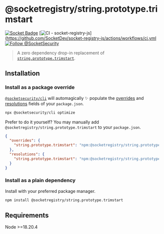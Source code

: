 # @socketregistry/string.prototype.trimstart

[![Socket Badge](https://socket.dev/api/badge/npm/package/@socketregistry/string.prototype.trimstart)](https://socket.dev/npm/package/@socketregistry/string.prototype.trimstart)
[![CI - socket-registry-js](https://github.com/SocketDev/socket-registry-js/actions/workflows/ci.yml/badge.svg)](https://github.com/SocketDev/socket-registry-js/actions/workflows/ci.yml
[![Follow @SocketSecurity](https://img.shields.io/twitter/follow/SocketSecurity?style=social)](https://twitter.com/SocketSecurity)

> A zero dependency drop-in replacement of
> [`string.prototype.trimstart`](https://www.npmjs.com/package/string.prototype.trimstart).

## Installation

### Install as a package override

[`@socketsecurity/cli`](https://www.npmjs.com/package/@socketsecurity/cli) will
automagically :sparkles: populate the
[overrides](https://docs.npmjs.com/cli/v9/configuring-npm/package-json#overrides)
and [resolutions](https://yarnpkg.com/configuration/manifest#resolutions) fields
of your `package.json`.

```sh
npx @socketsecurity/cli optimize
```

Prefer to do it yourself? You may manually add
`@socketregistry/string.prototype.trimstart` to your `package.json`.

```json
{
  "overrides": {
    "string.prototype.trimstart": "npm:@socketregistry/string.prototype.trimstart@^1"
  },
  "resolutions": {
    "string.prototype.trimstart": "npm:@socketregistry/string.prototype.trimstart@^1"
  }
}
```

### Install as a plain dependency

Install with your preferred package manager.

```sh
npm install @socketregistry/string.prototype.trimstart
```

## Requirements

Node &gt;=18.20.4
